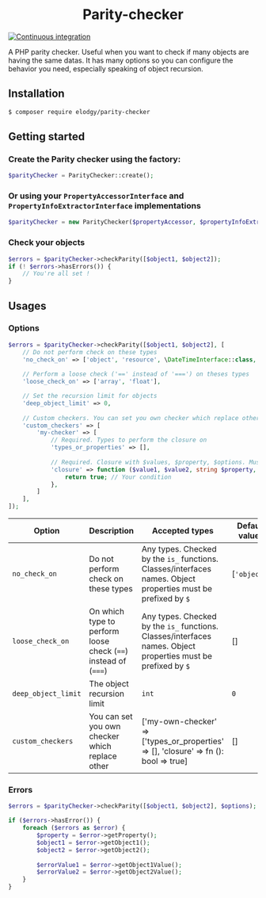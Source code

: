 <h1 align="center">Parity-checker</h1>

[![Continuous integration](https://github.com/benjaminmal/parity-checker/actions/workflows/ci.yaml/badge.svg)](https://github.com/benjaminmal/parity-checker/actions/workflows/ci.yaml)

A PHP parity checker. Useful when you want to check if many objects are having the same datas. It has many options so you can configure the behavior you need, especially speaking of object recursion.

Installation
------------
```bash
$ composer require elodgy/parity-checker
```

Getting started
---------------

### Create the Parity checker using the factory:
```php
$parityChecker = ParityChecker::create();
```

### Or using your `PropertyAccessorInterface` and `PropertyInfoExtractorInterface` implementations
```php
$parityChecker = new ParityChecker($propertyAccessor, $propertyInfoExtractor);
```

### Check your objects
```php
$errors = $parityChecker->checkParity([$object1, $object2]);
if (! $errors->hasErrors()) {
    // You're all set !
}
```

Usages
-----
### Options
```php
$errors = $parityChecker->checkParity([$object1, $object2], [
    // Do not perform check on these types
    'no_check_on' => ['object', 'resource', \DateTimeInterface::class, '$objectProperty1'],
    
    // Perform a loose check ('==' instead of '===') on theses types
    'loose_check_on' => ['array', 'float'],

    // Set the recursion limit for objects
    'deep_object_limit' => 0,
    
    // Custom checkers. You can set you own checker which replace other.
    'custom_checkers' => [
        'my-checker' => [
            // Required. Types to perform the closure on
            'types_or_properties' => [],
            
            // Required. Closure with $values, $property, $options. Must return bool.
            'closure' => function ($value1, $value2, string $property, array $options): bool {
                return true; // Your condition
            },
        ]
    ],
]);
```
|Option|Description|Accepted types|Default values|
|------|-----------|--------------|--------------|
|`no_check_on`|Do not perform check on these types|Any types. Checked by the `is_` functions. Classes/interfaces names. Object properties must be prefixed by `$` |[`'object'`]|
|`loose_check_on`|On which type to perform loose check (`==`) instead of (`===`)|Any types. Checked by the `is_` functions. Classes/interfaces names. Object properties must be prefixed by `$`|[]|
|`deep_object_limit`|The object recursion limit|`int`|`0`|
|`custom_checkers`|You can set you own checker which replace other|['my-own-checker' => ['types_or_properties' => [], 'closure' => fn (): bool => true]|[]|

### Errors
```php
$errors = $parityChecker->checkParity([$object1, $object2], $options);

if ($errors->hasError()) {
    foreach ($errors as $error) {
        $property = $error->getProperty();
        $object1 = $error->getObject1();
        $object2 = $error->getObject2();
        
        $errorValue1 = $error->getObject1Value();
        $errorValue2 = $error->getObject2Value();
    }
}
```
